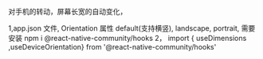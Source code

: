 对手机的转动，屏幕长宽的自动变化，

1,app.json 文件, Orientation 属性 default(支持横竖), landscape, portrait,
需要安装 npm i @react-native-community/hooks
2， import { useDimensions ,useDeviceOrientation} from '@react-native-community/hooks'
